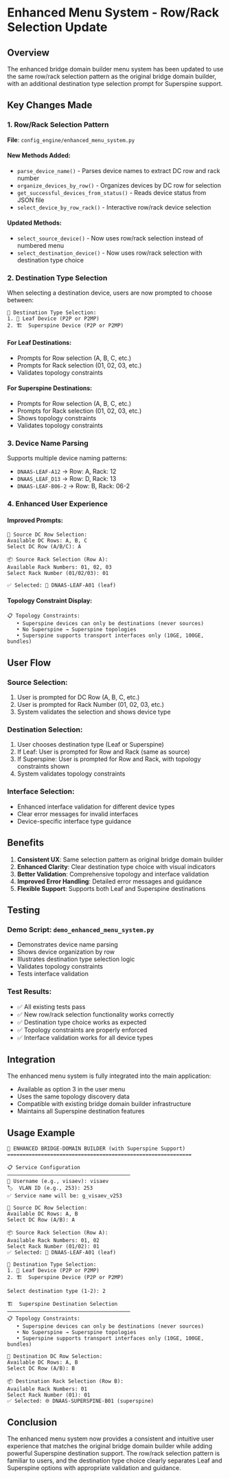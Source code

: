 # Enhanced Menu System - Row/Rack Selection Update

## Overview

The enhanced bridge domain builder menu system has been updated to use the same row/rack selection pattern as the original bridge domain builder, with an additional destination type selection prompt for Superspine support.

## Key Changes Made

### 1. Row/Rack Selection Pattern

**File**: `config_engine/enhanced_menu_system.py`

#### New Methods Added:
- `parse_device_name()` - Parses device names to extract DC row and rack number
- `organize_devices_by_row()` - Organizes devices by DC row for selection
- `get_successful_devices_from_status()` - Reads device status from JSON file
- `select_device_by_row_rack()` - Interactive row/rack device selection

#### Updated Methods:
- `select_source_device()` - Now uses row/rack selection instead of numbered menu
- `select_destination_device()` - Now uses row/rack selection with destination type choice

### 2. Destination Type Selection

When selecting a destination device, users are now prompted to choose between:

```
🎯 Destination Type Selection:
1. 🌿 Leaf Device (P2P or P2MP)
2. 🏗️  Superspine Device (P2P or P2MP)
```

#### For Leaf Destinations:
- Prompts for Row selection (A, B, C, etc.)
- Prompts for Rack selection (01, 02, 03, etc.)
- Validates topology constraints

#### For Superspine Destinations:
- Prompts for Row selection (A, B, C, etc.)
- Prompts for Rack selection (01, 02, 03, etc.)
- Shows topology constraints
- Validates topology constraints

### 3. Device Name Parsing

Supports multiple device naming patterns:
- `DNAAS-LEAF-A12` → Row: A, Rack: 12
- `DNAAS_LEAF_D13` → Row: D, Rack: 13
- `DNAAS-LEAF-B06-2` → Row: B, Rack: 06-2

### 4. Enhanced User Experience

#### Improved Prompts:
```
🏢 Source DC Row Selection:
Available DC Rows: A, B, C
Select DC Row (A/B/C): A

📦 Source Rack Selection (Row A):
Available Rack Numbers: 01, 02, 03
Select Rack Number (01/02/03): 01

✅ Selected: 🌿 DNAAS-LEAF-A01 (leaf)
```

#### Topology Constraint Display:
```
📋 Topology Constraints:
   • Superspine devices can only be destinations (never sources)
   • No Superspine → Superspine topologies
   • Superspine supports transport interfaces only (10GE, 100GE, bundles)
```

## User Flow

### Source Selection:
1. User is prompted for DC Row (A, B, C, etc.)
2. User is prompted for Rack Number (01, 02, 03, etc.)
3. System validates the selection and shows device type

### Destination Selection:
1. User chooses destination type (Leaf or Superspine)
2. If Leaf: User is prompted for Row and Rack (same as source)
3. If Superspine: User is prompted for Row and Rack, with topology constraints shown
4. System validates topology constraints

### Interface Selection:
- Enhanced interface validation for different device types
- Clear error messages for invalid interfaces
- Device-specific interface type guidance

## Benefits

1. **Consistent UX**: Same selection pattern as original bridge domain builder
2. **Enhanced Clarity**: Clear destination type choice with visual indicators
3. **Better Validation**: Comprehensive topology and interface validation
4. **Improved Error Handling**: Detailed error messages and guidance
5. **Flexible Support**: Supports both Leaf and Superspine destinations

## Testing

### Demo Script: `demo_enhanced_menu_system.py`
- Demonstrates device name parsing
- Shows device organization by row
- Illustrates destination type selection logic
- Validates topology constraints
- Tests interface validation

### Test Results:
- ✅ All existing tests pass
- ✅ New row/rack selection functionality works correctly
- ✅ Destination type choice works as expected
- ✅ Topology constraints are properly enforced
- ✅ Interface validation works for all device types

## Integration

The enhanced menu system is fully integrated into the main application:
- Available as option 3 in the user menu
- Uses the same topology discovery data
- Compatible with existing bridge domain builder infrastructure
- Maintains all Superspine destination features

## Usage Example

```
🔨 ENHANCED BRIDGE-DOMAIN BUILDER (with Superspine Support)
============================================================

📋 Service Configuration
────────────────────────────────────────
👤 Username (e.g., visaev): visaev
🏷️  VLAN ID (e.g., 253): 253
✅ Service name will be: g_visaev_v253

🏢 Source DC Row Selection:
Available DC Rows: A, B
Select DC Row (A/B): A

📦 Source Rack Selection (Row A):
Available Rack Numbers: 01, 02
Select Rack Number (01/02): 01
✅ Selected: 🌿 DNAAS-LEAF-A01 (leaf)

🎯 Destination Type Selection:
1. 🌿 Leaf Device (P2P or P2MP)
2. 🏗️  Superspine Device (P2P or P2MP)

Select destination type (1-2): 2

🏗️  Superspine Destination Selection
────────────────────────────────────────
📋 Topology Constraints:
   • Superspine devices can only be destinations (never sources)
   • No Superspine → Superspine topologies
   • Superspine supports transport interfaces only (10GE, 100GE, bundles)

🏢 Destination DC Row Selection:
Available DC Rows: A, B
Select DC Row (A/B): B

📦 Destination Rack Selection (Row B):
Available Rack Numbers: 01
Select Rack Number (01): 01
✅ Selected: 🌐 DNAAS-SUPERSPINE-B01 (superspine)
```

## Conclusion

The enhanced menu system now provides a consistent and intuitive user experience that matches the original bridge domain builder while adding powerful Superspine destination support. The row/rack selection pattern is familiar to users, and the destination type choice clearly separates Leaf and Superspine options with appropriate validation and guidance. 